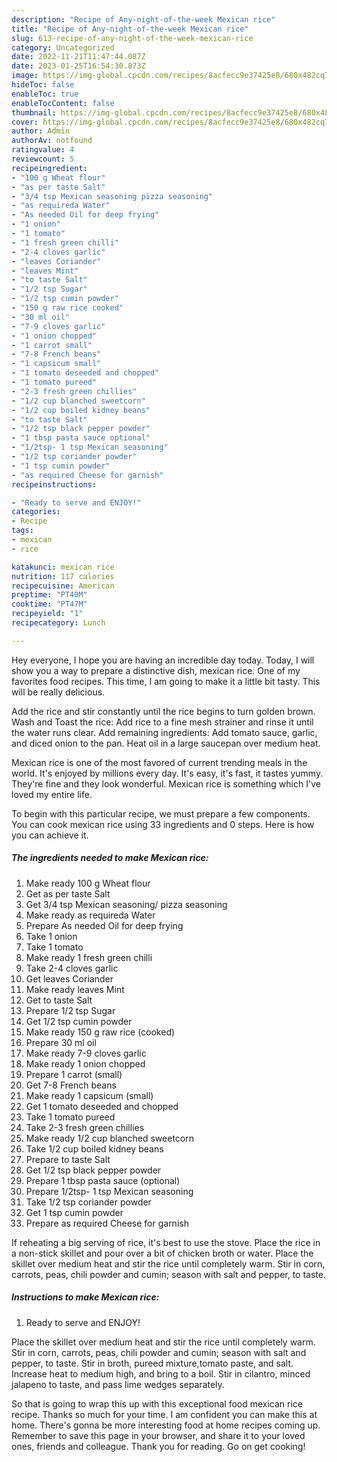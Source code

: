 ```yaml
---
description: "Recipe of Any-night-of-the-week Mexican rice"
title: "Recipe of Any-night-of-the-week Mexican rice"
slug: 613-recipe-of-any-night-of-the-week-mexican-rice
category: Uncategorized
date: 2022-11-21T11:47:44.087Z
date: 2023-01-25T16:54:30.873Z
image: https://img-global.cpcdn.com/recipes/8acfecc9e37425e8/680x482cq70/mexican-rice-recipe-main-photo.jpg
hideToc: false
enableToc: true
enableTocContent: false
thumbnail: https://img-global.cpcdn.com/recipes/8acfecc9e37425e8/680x482cq70/mexican-rice-recipe-main-photo.jpg
cover: https://img-global.cpcdn.com/recipes/8acfecc9e37425e8/680x482cq70/mexican-rice-recipe-main-photo.jpg
author: Admin
authorAv: notfound
ratingvalue: 4
reviewcount: 5
recipeingredient:
- "100 g Wheat flour"
- "as per taste Salt"
- "3/4 tsp Mexican seasoning pizza seasoning"
- "as requireda Water"
- "As needed Oil for deep frying"
- "1 onion"
- "1 tomato"
- "1 fresh green chilli"
- "2-4 cloves garlic"
- "leaves Coriander"
- "leaves Mint"
- "to taste Salt"
- "1/2 tsp Sugar"
- "1/2 tsp cumin powder"
- "150 g raw rice cooked"
- "30 ml oil"
- "7-9 cloves garlic"
- "1 onion chopped"
- "1 carrot small"
- "7-8 French beans"
- "1 capsicum small"
- "1 tomato deseeded and chopped"
- "1 tomato pureed"
- "2-3 fresh green chillies"
- "1/2 cup blanched sweetcorn"
- "1/2 cup boiled kidney beans"
- "to taste Salt"
- "1/2 tsp black pepper powder"
- "1 tbsp pasta sauce optional"
- "1/2tsp- 1 tsp Mexican seasoning"
- "1/2 tsp coriander powder"
- "1 tsp cumin powder"
- "as required Cheese for garnish"
recipeinstructions:

- "Ready to serve and ENJOY!"
categories:
- Recipe
tags:
- mexican
- rice

katakunci: mexican rice 
nutrition: 117 calories
recipecuisine: American
preptime: "PT40M"
cooktime: "PT47M"
recipeyield: "1"
recipecategory: Lunch

---
```



Hey everyone, I hope you are having an incredible day today. Today, I will show you a way to prepare a distinctive dish, mexican rice. One of my favorites food recipes. This time, I am going to make it a little bit tasty. This will be really delicious.

Add the rice and stir constantly until the rice begins to turn golden brown. Wash and Toast the rice: Add rice to a fine mesh strainer and rinse it until the water runs clear. Add remaining ingredients: Add tomato sauce, garlic, and diced onion to the pan. Heat oil in a large saucepan over medium heat.

Mexican rice is one of the most favored of current trending meals in the world. It's enjoyed by millions every day. It's easy, it's fast, it tastes yummy. They're fine and they look wonderful. Mexican rice is something which I've loved my entire life.


To begin with this particular recipe, we must prepare a few components. You can cook mexican rice using 33 ingredients and 0 steps. Here is how you can achieve it.

<!--inarticleads1-->

##### The ingredients needed to make Mexican rice:

1. Make ready 100 g Wheat flour
1. Get as per taste Salt
1. Get 3/4 tsp Mexican seasoning/ pizza seasoning
1. Make ready as requireda Water
1. Prepare As needed Oil for deep frying
1. Take 1 onion
1. Take 1 tomato
1. Make ready 1 fresh green chilli
1. Take 2-4 cloves garlic
1. Get leaves Coriander
1. Make ready leaves Mint
1. Get to taste Salt
1. Prepare 1/2 tsp Sugar
1. Get 1/2 tsp cumin powder
1. Make ready 150 g raw rice (cooked)
1. Prepare 30 ml oil
1. Make ready 7-9 cloves garlic
1. Make ready 1 onion chopped
1. Prepare 1 carrot (small)
1. Get 7-8 French beans
1. Make ready 1 capsicum (small)
1. Get 1 tomato deseeded and chopped
1. Take 1 tomato pureed
1. Take 2-3 fresh green chillies
1. Make ready 1/2 cup blanched sweetcorn
1. Take 1/2 cup boiled kidney beans
1. Prepare to taste Salt
1. Get 1/2 tsp black pepper powder
1. Prepare 1 tbsp pasta sauce (optional)
1. Prepare 1/2tsp- 1 tsp Mexican seasoning
1. Take 1/2 tsp coriander powder
1. Get 1 tsp cumin powder
1. Prepare as required Cheese for garnish


If reheating a big serving of rice, it&#39;s best to use the stove. Place the rice in a non-stick skillet and pour over a bit of chicken broth or water. Place the skillet over medium heat and stir the rice until completely warm. Stir in corn, carrots, peas, chili powder and cumin; season with salt and pepper, to taste. 

<!--inarticleads2-->

##### Instructions to make Mexican rice:


1. Ready to serve and ENJOY!

Place the skillet over medium heat and stir the rice until completely warm. Stir in corn, carrots, peas, chili powder and cumin; season with salt and pepper, to taste. Stir in broth, pureed mixture,tomato paste, and salt. Increase heat to medium high, and bring to a boil. Stir in cilantro, minced jalapeno to taste, and pass lime wedges separately. 

So that is going to wrap this up with this exceptional food mexican rice recipe. Thanks so much for your time. I am confident you can make this at home. There's gonna be more interesting food at home recipes coming up. Remember to save this page in your browser, and share it to your loved ones, friends and colleague. Thank you for reading. Go on get cooking!
